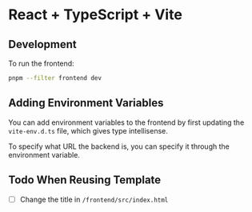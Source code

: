 # React + TypeScript + Vite

## Development

To run the frontend:
```bash
pnpm --filter frontend dev
```


## Adding Environment Variables

You can add environment variables to the frontend by first updating the `vite-env.d.ts` file, which gives type intellisense.

To specify what URL the backend is, you can specify it through the environment variable.

## Todo When Reusing Template

- [ ] Change the title in `/frontend/src/index.html`